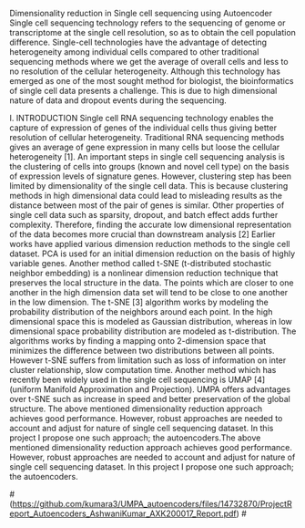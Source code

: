 Dimensionality reduction in Single cell sequencing using Autoencoder
Single cell sequencing technology refers to the sequencing of genome or transcriptome at the single cell resolution, so as to obtain the cell population difference. Single-cell technologies have the advantage of detecting heterogeneity among individual cells compared to other traditional sequencing methods where we get the average of overall cells and less to no resolution of the cellular heterogeneity. Although this technology has emerged as one of the most sought method for biologist, the bioinformatics of single cell data presents a challenge. This is due to high dimensional nature of data and dropout events during the sequencing.

I. INTRODUCTION
Single cell RNA sequencing technology enables the capture of expression of genes of the individual cells thus giving better resolution of cellular heterogeneity. Traditional RNA sequencing methods gives an average of gene expression in many cells but loose the cellular heterogeneity [1]. An important steps in single cell sequencing analysis is the clustering of cells into groups (known and novel cell type) on the basis of expression levels of signature genes. However, clustering step has been limited by dimensionality of the single cell data. This is because clustering methods in high dimensional data could lead to misleading results as the distance between most of the pair of genes is similar. Other properties of single cell data such as sparsity, dropout, and batch effect adds further complexity. Therefore, finding the accurate low dimensional representation of the data becomes more crucial than downstream analysis [2] Earlier works have applied various dimension reduction methods to the single cell dataset. PCA is used for an initial dimension reduction on the basis of highly variable genes. Another method called t-SNE (t-distributed stochastic neighbor embedding) is a nonlinear dimension reduction technique that preserves the local structure in the data. The points which are closer to one another in the high dimension data set will tend to be close to one another in the low dimension. The t-SNE [3] algorithm works by modeling the probability distribution of the neighbors around each point. In the high dimensional space this is modeled as Gaussian distribution, whereas in low dimensional space probability distribution are modeled as t-distribution. The algorithms works by finding a mapping onto 2-dimension space that minimizes the difference between two distributions between all points. However t-SNE suffers from limitation such as loss of information on inter cluster relationship, slow computation time. Another method which has recently been widely used in the single cell sequencing is UMAP [4] (uniform Manifold Approximation and Projection). UMPA offers advantages over t-SNE such as increase in speed and better preservation of the global structure. The above mentioned dimensionality reduction approach achieves good performance. However, robust approaches are needed to account and adjust for nature of single cell sequencing dataset. In this project I propose one such approach; the autoencoders.The above mentioned dimensionality reduction approach achieves good performance. However, robust approaches are needed to account and adjust for nature of single cell sequencing dataset. In this project I propose one such approach; the autoencoders.

<object data="files/14732870/ProjectReport_Autoencoders_AshwaniKumar_AXK200017_Report.pdf" width="1000" height="1000" type='application/pdf'></object>
#(https://github.com/kumara3/UMPA_autoencoders/files/14732870/ProjectReport_Autoencoders_AshwaniKumar_AXK200017_Report.pdf)
#<object data="../assets/path/to/document.pdf" width="1000" height="1000" type='application/pdf'></object>
